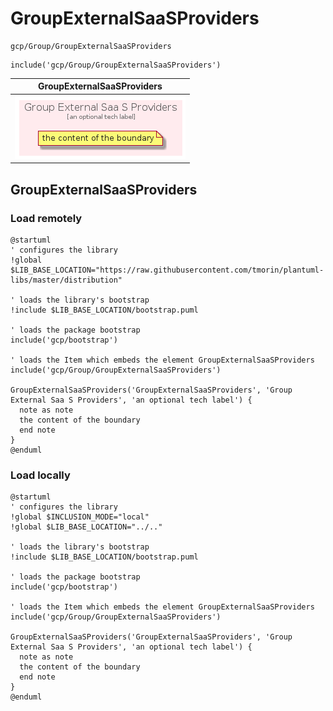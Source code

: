 # GroupExternalSaaSProviders


```text
gcp/Group/GroupExternalSaaSProviders
```

```text
include('gcp/Group/GroupExternalSaaSProviders')
```



| GroupExternalSaaSProviders |
| :---: |
| ![illustration for GroupExternalSaaSProviders](../../gcp/Group/GroupExternalSaaSProviders.Local.png) |




## GroupExternalSaaSProviders

### Load remotely
```plantuml
@startuml
' configures the library
!global $LIB_BASE_LOCATION="https://raw.githubusercontent.com/tmorin/plantuml-libs/master/distribution"

' loads the library's bootstrap
!include $LIB_BASE_LOCATION/bootstrap.puml

' loads the package bootstrap
include('gcp/bootstrap')

' loads the Item which embeds the element GroupExternalSaaSProviders
include('gcp/Group/GroupExternalSaaSProviders')

GroupExternalSaaSProviders('GroupExternalSaaSProviders', 'Group External Saa S Providers', 'an optional tech label') {
  note as note
  the content of the boundary
  end note
}
@enduml
```

### Load locally
```plantuml
@startuml
' configures the library
!global $INCLUSION_MODE="local"
!global $LIB_BASE_LOCATION="../.."

' loads the library's bootstrap
!include $LIB_BASE_LOCATION/bootstrap.puml

' loads the package bootstrap
include('gcp/bootstrap')

' loads the Item which embeds the element GroupExternalSaaSProviders
include('gcp/Group/GroupExternalSaaSProviders')

GroupExternalSaaSProviders('GroupExternalSaaSProviders', 'Group External Saa S Providers', 'an optional tech label') {
  note as note
  the content of the boundary
  end note
}
@enduml
```

